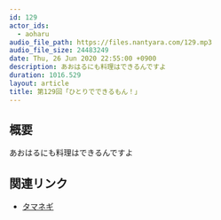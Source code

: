```yaml
---
id: 129
actor_ids:
  - aoharu
audio_file_path: https://files.nantyara.com/129.mp3
audio_file_size: 24483249
date: Thu, 26 Jun 2020 22:55:00 +0900
description: あおはるにも料理はできるんですよ
duration: 1016.529
layout: article
title: 第129回「ひとりでできるもん！」
---
```

## 概要

あおはるにも料理はできるんですよ

## 関連リンク

* [タマネギ](https://ja.wikipedia.org/wiki/%E3%82%BF%E3%83%9E%E3%83%8D%E3%82%AE)
